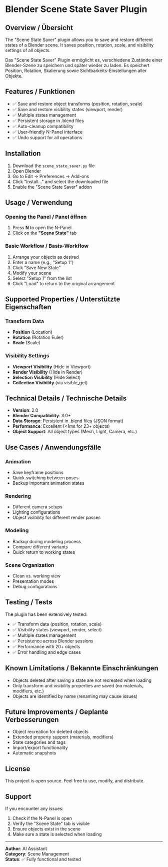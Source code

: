 # Blender Scene State Saver Plugin

## Overview / Übersicht

The "Scene State Saver" plugin allows you to save and restore different states of a Blender scene. It saves position, rotation, scale, and visibility settings of all objects.

Das "Scene State Saver" Plugin ermöglicht es, verschiedene Zustände einer Blender-Szene zu speichern und später wieder zu laden. Es speichert Position, Rotation, Skalierung sowie Sichtbarkeits-Einstellungen aller Objekte.

## Features / Funktionen

- ✅ Save and restore object transforms (position, rotation, scale)
- ✅ Save and restore visibility states (viewport, render)
- ✅ Multiple states management
- ✅ Persistent storage in .blend files
- ✅ Auto-cleanup compatibility
- ✅ User-friendly N-Panel interface
- ✅ Undo support for all operations

## Installation

1. Download the `scene_state_saver.py` file
2. Open Blender
3. Go to Edit → Preferences → Add-ons
4. Click "Install..." and select the downloaded file
5. Enable the "Scene State Saver" addon

## Usage / Verwendung

### Opening the Panel / Panel öffnen
1. Press **N** to open the N-Panel
2. Click on the **"Scene State"** tab

### Basic Workflow / Basis-Workflow
1. Arrange your objects as desired
2. Enter a name (e.g., "Setup 1")
3. Click "Save New State"
4. Modify your scene
5. Select "Setup 1" from the list
6. Click "Load" to return to the original arrangement

## Supported Properties / Unterstützte Eigenschaften

### Transform Data
- **Position** (Location)
- **Rotation** (Rotation Euler)
- **Scale** (Scale)

### Visibility Settings
- **Viewport Visibility** (Hide in Viewport)
- **Render Visibility** (Hide in Render)
- **Selection Visibility** (Hide Select)
- **Collection Visibility** (via visible_get)

## Technical Details / Technische Details

- **Version**: 2.0
- **Blender Compatibility**: 3.0+
- **Data Storage**: Persistent in .blend files (JSON format)
- **Performance**: Excellent (<1ms for 23+ objects)
- **Object Support**: All object types (Mesh, Light, Camera, etc.)

## Use Cases / Anwendungsfälle

### Animation
- Save keyframe positions
- Quick switching between poses
- Backup important animation states

### Rendering
- Different camera setups
- Lighting configurations
- Object visibility for different render passes

### Modeling
- Backup during modeling process
- Compare different variants
- Quick return to working states

### Scene Organization
- Clean vs. working view
- Presentation modes
- Debug configurations

## Testing / Tests

The plugin has been extensively tested:
- ✅ Transform data (position, rotation, scale)
- ✅ Visibility states (viewport, render, select)
- ✅ Multiple states management
- ✅ Persistence across Blender sessions
- ✅ Performance with 20+ objects
- ✅ Error handling and edge cases

## Known Limitations / Bekannte Einschränkungen

- Objects deleted after saving a state are not recreated when loading
- Only transform and visibility properties are saved (no materials, modifiers, etc.)
- Objects are identified by name (renaming may cause issues)

## Future Improvements / Geplante Verbesserungen

- Object recreation for deleted objects
- Extended property support (materials, modifiers)
- State categories and tags
- Import/export functionality
- Automatic snapshots

## License

This project is open source. Feel free to use, modify, and distribute.

## Support

If you encounter any issues:
1. Check if the N-Panel is open
2. Verify the "Scene State" tab is visible
3. Ensure objects exist in the scene
4. Make sure a state is selected when loading

---

**Author**: AI Assistant  
**Category**: Scene Management  
**Status**: ✅ Fully functional and tested